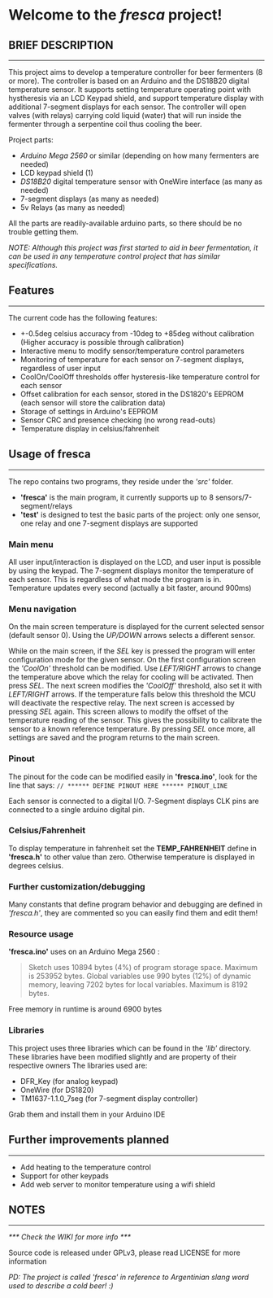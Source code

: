 # Welcome to the *fresca* project!  

## BRIEF DESCRIPTION 
***

This project aims to develop a temperature controller for beer fermenters (8 or more). The controller is based on an Arduino and the DS18B20 digital temperature sensor. It supports setting temperature operating point with hystheresis via an LCD Keypad shield, and support temperature display with additional 7-segment displays for each sensor. The controller will open valves (with relays) carrying cold liquid (water) that will run inside the fermenter through a serpentine coil thus cooling the beer.

Project parts:  
* *Arduino Mega 2560* or similar (depending on how many fermenters are needed)  
* LCD keypad shield (1)  
* *DS18B20* digital temperature sensor with OneWire interface (as many as needed)  
* 7-segment displays (as many as needed)  
* 5v Relays (as many as needed)  

All the parts are readily-available arduino parts, so there should be no trouble getting them.  

*NOTE: Although this project was first started to aid in beer fermentation, it can be used in any temperature control project that has similar specifications.*

## Features
***
The current code has the following features:

* +-0.5deg celsius accuracy from -10deg to +85deg without calibration (Higher accuracy is possible through calibration)
* Interactive menu to modify sensor/temperature control parameters
* Monitoring of temperature for each sensor on 7-segment displays, regardless of user input
* CoolOn/CoolOff thresholds offer hysteresis-like temperature control for each sensor
* Offset calibration for each sensor, stored in the DS1820's EEPROM (each sensor will store the calibration data)
* Storage of settings in Arduino's EEPROM
* Sensor CRC and presence checking (no wrong read-outs)
* Temperature display in celsius/fahrenheit

## Usage of fresca
***

The repo contains two programs, they reside under the *'src'* folder.  

* **'fresca'** is the main program, it currently supports up to 8 sensors/7-segment/relays
* **'test'** is designed to test the basic parts of the project: only one sensor, one relay and one 7-segment displays are supported

### Main menu

All user input/interaction is displayed on the LCD, and user input is possible by using the keypad.
The 7-segment displays monitor the temperature of each sensor. This is regardless of what mode the program is in.
Temperature updates every second (actually a bit faster, around 900ms)

### Menu navigation
On the main screen temperature is displayed for the current selected sensor (default sensor 0). Using the *UP/DOWN* arrows selects a different sensor.

While on the main screen, if the *SEL* key is pressed the program will enter configuration mode for the given sensor. On the first configuration screen the *'CoolOn'* threshold can be modified. Use *LEFT/RIGHT* arrows to change the temperature above which the relay for cooling will be activated. Then press *SEL*. The next screen modifies the *'CoolOff'* threshold, also set it with *LEFT/RIGHT* arrows. If the temperature falls below this threshold the MCU will deactivate the respective relay. The next screen is accessed by pressing *SEL* again. This screen allows to modify the offset of the temperature reading of the sensor. This gives the possibility to calibrate the sensor to a known reference temperature. By pressing *SEL* once more, all settings are saved and the program returns to the main screen.

### Pinout
The pinout for the code can be modified easily in **'fresca.ino'**, look for the line that says:
`
// ****** DEFINE PINOUT HERE ****** PINOUT_LINE
`

Each sensor is connected to a digital I/O.
7-Segment displays CLK pins are connected to a single arduino digital pin.

### Celsius/Fahrenheit

To display temperature in fahrenheit set the **TEMP_FAHRENHEIT** define in **'fresca.h'** to other value than zero. Otherwise temperature is displayed in degrees celsius.

### Further customization/debugging

Many constants that define program behavior and debugging are defined in *'fresca.h'*, they are commented so you can easily find them and edit them!

### Resource usage

**'fresca.ino'** uses on an Arduino Mega 2560 :
> Sketch uses 10894 bytes (4%) of program storage space. Maximum is 253952 bytes.
> Global variables use 990 bytes (12%) of dynamic memory, leaving 7202 bytes for local variables. Maximum is 8192 bytes.

Free memory in runtime is around 6900 bytes

### Libraries

This project uses three libraries which can be found in the *'lib'* directory. These libraries have been modified slightly and are property of their respective owners
The libraries used are: 
* DFR_Key (for analog keypad)
* OneWire (for DS1820)
* TM1637-1.1.0_7seg (for 7-segment display controller)

Grab them and install them in your Arduino IDE

## Further improvements planned
***

* Add heating to the temperature control
* Support for other keypads
* Add web server to monitor temperature using a wifi shield

## NOTES
***

_*** Check the WIKI for more info ***_

Source code is released under GPLv3, please read LICENSE for more information

*PD: The project is called 'fresca' in reference to Argentinian slang word used to describe a cold beer! :)*